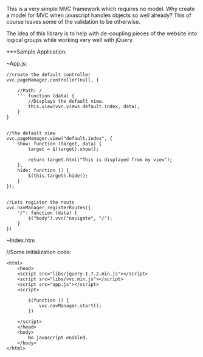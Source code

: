 This is a very simple MVC framework which requires no model. Why create a model for MVC when javascript handles objects so well already? This of course leaves some of the validation to be otherwise.

The idea of this library is to help with de-coupling pieces of the website into logical groups while working very well with jQuery.


***Sample Application:

~App.js:
	
	//create the default controller
	vvc.pageManager.controller(null, {
	
		//Path: /
	    '': function (data) { 
	        //Displays the default view.
	        this.view(vvc.views.default.index, data);
	    }
	}
	
	
	//the default view
	vvc.pageManager.view("default.index", {
	    show: function (target, data) {
	        target = $(target).show();
	
	        return target.html("This is displayed from my view");
	    },
	    hide: function () {
	        $(this.target).hide();
	    }
	});
	
	
	//Lets register the route
	vvc.navManager.registerRoutes({
	    "/": function (data) {
	        $("body").vvc("navigate", "/");
	    }
	})




~Index.htm

//Some initialization code:

	<html>
		<head>
		<script src="libs/jquery-1.7.2.min.js"></script>
		<script src="libs/vvc.min.js"></script>
		<script src="app.js"></script>
		<script>
	
			$(function () {
				vvc.navManager.start();	
			})
			
		</script>
		</head>
		<body>
			No javascript enabled.
		</body>
	</html>
